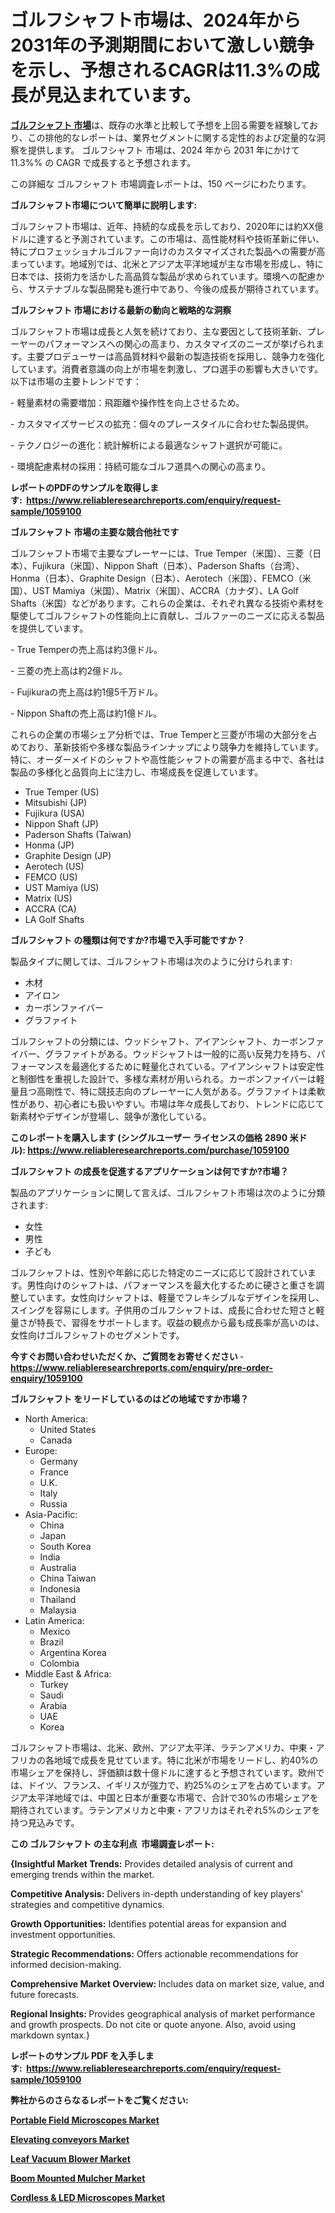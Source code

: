 <p><h1>ゴルフシャフト市場は、2024年から2031年の予測期間において激しい競争を示し、予想されるCAGRは11.3%の成長が見込まれています。</h1></p><p data-sourcepos="1:1-1:157"><strong><a href="https://www.reliableresearchreports.com/golf-shaft-r1059100?utm_campaign=110&utm_medium=36&utm_source=Github&utm_content=ia&utm_term=29122024&utm_id=golf-shaft">ゴルフシャフト 市場</a></strong>は、既存の水準と比較して予想を上回る需要を経験しており、この排他的なレポートは、業界セグメントに関する定性的および定量的な洞察を提供します。 ゴルフシャフト 市場は、2024 年から 2031 年にかけて 11.3%% の CAGR で成長すると予想されます。</p>
<p data-sourcepos="3:1-3:50">この詳細な ゴルフシャフト 市場調査レポートは、150 ページにわたります。</p>
<p><strong>ゴルフシャフト市場について簡単に説明します:</strong></p>
<p><p>ゴルフシャフト市場は、近年、持続的な成長を示しており、2020年には約XX億ドルに達すると予測されています。この市場は、高性能材料や技術革新に伴い、特にプロフェッショナルゴルファー向けのカスタマイズされた製品への需要が高まっています。地域別では、北米とアジア太平洋地域が主な市場を形成し、特に日本では、技術力を活かした高品質な製品が求められています。環境への配慮から、サステナブルな製品開発も進行中であり、今後の成長が期待されています。</p></p>
<p><strong>ゴルフシャフト 市場における最新の動向と戦略的な洞察</strong></p>
<p><p>ゴルフシャフト市場は成長と人気を続けており、主な要因として技術革新、プレーヤーのパフォーマンスへの関心の高まり、カスタマイズのニーズが挙げられます。主要プロデューサーは高品質材料や最新の製造技術を採用し、競争力を強化しています。消費者意識の向上が市場を刺激し、プロ選手の影響も大きいです。以下は市場の主要トレンドです：</p><p>- 軽量素材の需要増加：飛距離や操作性を向上させるため。</p><p>- カスタマイズサービスの拡充：個々のプレースタイルに合わせた製品提供。</p><p>- テクノロジーの進化：統計解析による最適なシャフト選択が可能に。</p><p>- 環境配慮素材の採用：持続可能なゴルフ道具への関心の高まり。</p></p>
<p><strong>レポートのPDFのサンプルを取得します</strong><strong>:&nbsp;&nbsp;<a href="https://www.reliableresearchreports.com/enquiry/request-sample/1059100?utm_campaign=110&utm_medium=36&utm_source=Github&utm_content=ia&utm_term=29122024&utm_id=golf-shaft">https://www.reliableresearchreports.com/enquiry/request-sample/1059100</a></strong></p>
<p><strong>ゴルフシャフト 市場の主要な競合他社です</strong></p>
<p><p>ゴルフシャフト市場で主要なプレーヤーには、True Temper（米国）、三菱（日本）、Fujikura（米国）、Nippon Shaft（日本）、Paderson Shafts（台湾）、Honma（日本）、Graphite Design（日本）、Aerotech（米国）、FEMCO（米国）、UST Mamiya（米国）、Matrix（米国）、ACCRA（カナダ）、LA Golf Shafts（米国）などがあります。これらの企業は、それぞれ異なる技術や素材を駆使してゴルフシャフトの性能向上に貢献し、ゴルファーのニーズに応える製品を提供しています。</p><p>- True Temperの売上高は約3億ドル。</p><p>- 三菱の売上高は約2億ドル。</p><p>- Fujikuraの売上高は約1億5千万ドル。</p><p>- Nippon Shaftの売上高は約1億ドル。</p><p>これらの企業の市場シェア分析では、True Temperと三菱が市場の大部分を占めており、革新技術や多様な製品ラインナップにより競争力を維持しています。特に、オーダーメイドのシャフトや高性能シャフトの需要が高まる中で、各社は製品の多様化と品質向上に注力し、市場成長を促進しています。</p></p>
<p><ul><li>True Temper (US)</li><li>Mitsubishi (JP)</li><li>Fujikura (USA)</li><li>Nippon Shaft (JP)</li><li>Paderson Shafts (Taiwan)</li><li>Honma (JP)</li><li>Graphite Design (JP)</li><li>Aerotech (US)</li><li>FEMCO (US)</li><li>UST Mamiya (US)</li><li>Matrix (US)</li><li>ACCRA (CA)</li><li>LA Golf Shafts</li></ul></p>
<p><strong>ゴルフシャフト の種類は何ですか?市場で入手可能ですか？</strong></p>
<p>製品タイプに関しては、ゴルフシャフト市場は次のように分けられます:</p>
<p><ul><li>木材</li><li>アイロン</li><li>カーボンファイバー</li><li>グラファイト</li></ul></p>
<p><p>ゴルフシャフトの分類には、ウッドシャフト、アイアンシャフト、カーボンファイバー、グラファイトがある。ウッドシャフトは一般的に高い反発力を持ち、パフォーマンスを最適化するために軽量化されている。アイアンシャフトは安定性と制御性を重視した設計で、多様な素材が用いられる。カーボンファイバーは軽量且つ高剛性で、特に競技志向のプレーヤーに人気がある。グラファイトは柔軟性があり、初心者にも扱いやすい。市場は年々成長しており、トレンドに応じて新素材やデザインが登場し、競争が激化している。</p></p>
<p><strong>このレポートを購入します (シングルユーザー ライセンスの価格 2890 米ドル):&nbsp;<a href="https://www.reliableresearchreports.com/purchase/1059100?utm_campaign=110&utm_medium=36&utm_source=Github&utm_content=ia&utm_term=29122024&utm_id=golf-shaft">https://www.reliableresearchreports.com/purchase/1059100</a></strong></p>
<p><strong>ゴルフシャフト の成長を促進するアプリケーションは何ですか?市場？</strong></p>
<p>製品のアプリケーションに関して言えば、ゴルフシャフト市場は次のように分類されます:</p>
<p><ul><li>女性</li><li>男性</li><li>子ども</li></ul></p>
<p><p>ゴルフシャフトは、性別や年齢に応じた特定のニーズに応じて設計されています。男性向けのシャフトは、パフォーマンスを最大化するために硬さと重さを調整しています。女性向けシャフトは、軽量でフレキシブルなデザインを採用し、スイングを容易にします。子供用のゴルフシャフトは、成長に合わせた短さと軽量さが特長で、習得をサポートします。収益の観点から最も成長率が高いのは、女性向けゴルフシャフトのセグメントです。</p></p>
<p><strong>今すぐお問い合わせいただくか、ご質問をお寄せください</strong><strong>&nbsp;</strong>-<strong><a href="https://www.reliableresearchreports.com/enquiry/pre-order-enquiry/1059100?utm_campaign=110&utm_medium=36&utm_source=Github&utm_content=ia&utm_term=29122024&utm_id=golf-shaft">https://www.reliableresearchreports.com/enquiry/pre-order-enquiry/1059100</a></strong></p>
<p><strong>ゴルフシャフト をリードしているのはどの地域ですか市場？</strong></p>
<p><ul>
    <li>
        North America:
        <ul>
            <li>United States</li>
            <li>Canada</li>
        </ul>
    </li>
    <li>
        Europe:
        <ul>
            <li>Germany</li>
            <li>France</li>
            <li>U.K.</li>
            <li>Italy</li>
            <li>Russia</li>
        </ul>
    </li>
    <li>
        Asia-Pacific:
        <ul>
            <li>China</li>
            <li>Japan</li>
            <li>South Korea</li>
            <li>India</li>
            <li>Australia</li>
            <li>China Taiwan</li>
            <li>Indonesia</li>
            <li>Thailand</li>
            <li>Malaysia</li>
        </ul>
    </li>
    <li>
        Latin America:
        <ul>
            <li>Mexico</li>
            <li>Brazil</li>
            <li>Argentina Korea</li>
            <li>Colombia</li>
        </ul>
    </li>
    <li>
        Middle East & Africa:
        <ul>
            <li>Turkey</li>
            <li>Saudi</li>
            <li>Arabia</li>
            <li>UAE</li>
            <li>Korea</li>
        </ul>
    </li>
    </ul></p>
<p><p>ゴルフシャフト市場は、北米、欧州、アジア太平洋、ラテンアメリカ、中東・アフリカの各地域で成長を見せています。特に北米が市場をリードし、約40%の市場シェアを保持し、評価額は数十億ドルに達すると予想されています。欧州では、ドイツ、フランス、イギリスが強力で、約25%のシェアを占めています。アジア太平洋地域では、中国と日本が重要な市場で、合計で30%の市場シェアを期待されています。ラテンアメリカと中東・アフリカはそれぞれ5%のシェアを持つ見込みです。</p></p>
<p><strong>この ゴルフシャフト の主な利点&nbsp; 市場調査レポート:</strong></p>
<p><strong>{Insightful Market Trends:</strong> Provides detailed analysis of current and emerging trends within the market.</p>
<p><strong>Competitive Analysis:</strong> Delivers in-depth understanding of key players' strategies and competitive dynamics.</p>
<p><strong>Growth Opportunities:</strong> Identifies potential areas for expansion and investment opportunities.</p>
<p><strong>Strategic Recommendations:</strong> Offers actionable recommendations for informed decision-making.</p>
<p><strong>Comprehensive Market Overview: </strong>Includes data on market size, value, and future forecasts.</p>
<p><strong>Regional Insights: </strong>Provides geographical analysis of market performance and growth prospects. Do not cite or quote anyone. Also, avoid using markdown syntax.}</p>
<p><strong>レポートのサンプル PDF を入手します:&nbsp;</strong><strong>&nbsp;<a href="https://www.reliableresearchreports.com/enquiry/request-sample/1059100?utm_campaign=110&utm_medium=36&utm_source=Github&utm_content=ia&utm_term=29122024&utm_id=golf-shaft">https://www.reliableresearchreports.com/enquiry/request-sample/1059100</a></strong></p>
<p></p>
<p></p>
<p></p>
<p></p>
<p><strong>弊社からのさらなるレポートをご覧ください:</strong></p>
<p><strong><p><a href="https://github.com/sca704osol/Market-Research-Report-List-1/blob/main/portable-field-microscopes-market.md?utm_campaign=110&utm_medium=36&utm_source=Github&utm_content=ia&utm_term=29122024&utm_id=golf-shaft">Portable Field Microscopes Market</a></p><p><a href="https://github.com/kbollin866/Market-Research-Report-List-1/blob/main/elevating-conveyors-market.md?utm_campaign=110&utm_medium=36&utm_source=Github&utm_content=ia&utm_term=29122024&utm_id=golf-shaft">Elevating conveyors Market</a></p><p><a href="https://github.com/sholympia197070/Market-Research-Report-List-1/blob/main/leaf-vacuum-blower-market.md?utm_campaign=110&utm_medium=36&utm_source=Github&utm_content=ia&utm_term=29122024&utm_id=golf-shaft">Leaf Vacuum Blower Market</a></p><p><a href="https://github.com/janraimondo83/Market-Research-Report-List-1/blob/main/boom-mounted-mulcher-market.md?utm_campaign=110&utm_medium=36&utm_source=Github&utm_content=ia&utm_term=29122024&utm_id=golf-shaft">Boom Mounted Mulcher Market</a></p><p><a href="https://github.com/mauripalmi/Market-Research-Report-List-5/blob/main/cordless-led-microscopes-market.md?utm_campaign=110&utm_medium=36&utm_source=Github&utm_content=ia&utm_term=29122024&utm_id=golf-shaft">Cordless & LED Microscopes Market</a></p></strong></p>